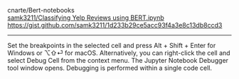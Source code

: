 cnarte/Bert-notebooks  
[samk3211/Classifying Yelp Reviews using BERT.ipynb  
https://gist.github.com/samk3211/1d233b29ce5acc93f4a3e8c13db8ccd3  ](https://github.com/cnarte/Bert-notebooks/blob/master/Bert%20Immplementation%20using%20colab%20or%20jupyter/jupyter.ipynb)

---
Set the breakpoints in the selected cell and press Alt + Shift + Enter for Windows or ⌥⇧⏎ for macOS. Alternatively, you can right-click the cell and select Debug Cell from the context menu. The Jupyter Notebook Debugger tool window opens. Debugging is performed within a single code cell.  

